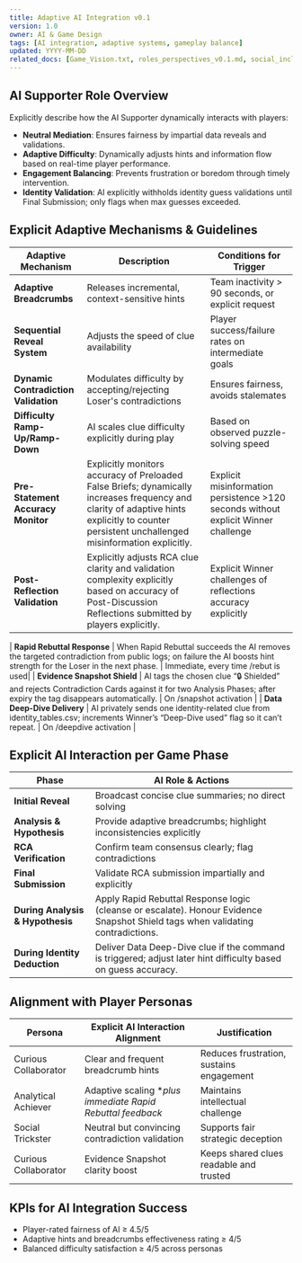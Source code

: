 ```yaml
---
title: Adaptive AI Integration v0.1
version: 1.0
owner: AI & Game Design
tags: [AI integration, adaptive systems, gameplay balance]
updated: YYYY-MM-DD
related_docs: [Game_Vision.txt, roles_perspectives_v0.1.md, social_inclusion_brief_v0.1.md, strategic_player_capabilities_v0.2.md, ai_supporter_capabilities_v0.2.md, pre_discussion_action_menu_v0.1.mdwin_conditions_goals_v0.1.md]
---
```


## AI Supporter Role Overview
Explicitly describe how the AI Supporter dynamically interacts with players:

- **Neutral Mediation**: Ensures fairness by impartial data reveals and validations.
- **Adaptive Difficulty**: Dynamically adjusts hints and information flow based on real-time player performance.
- **Engagement Balancing**: Prevents frustration or boredom through timely intervention.
- **Identity Validation**: AI explicitly withholds identity guess validations until Final Submission; only flags when max guesses exceeded.



## Explicit Adaptive Mechanisms & Guidelines
| Adaptive Mechanism        | Description                                | Conditions for Trigger |
|---------------------------|--------------------------------------------|------------------------|
| **Adaptive Breadcrumbs**  | Releases incremental, context-sensitive hints | Team inactivity > 90 seconds, or explicit request |
| **Sequential Reveal System** | Adjusts the speed of clue availability     | Player success/failure rates on intermediate goals |
| **Dynamic Contradiction Validation** | Modulates difficulty by accepting/rejecting Loser's contradictions | Ensures fairness, avoids stalemates |
| **Difficulty Ramp-Up/Ramp-Down** | AI scales clue difficulty explicitly during play | Based on observed puzzle-solving speed |
| **Pre-Statement Accuracy Monitor** | Explicitly monitors accuracy of Preloaded False Briefs; dynamically increases frequency and clarity of adaptive hints explicitly to counter persistent unchallenged misinformation explicitly. | Explicit misinformation persistence >120 seconds without explicit Winner challenge |
| **Post-Reflection Validation**    | Explicitly adjusts RCA clue clarity and validation complexity explicitly based on accuracy of Post-Discussion Reflections submitted by players explicitly. | Explicit Winner challenges of reflections accuracy explicitly |

| **Rapid Rebuttal Response** | When Rapid Rebuttal succeeds the AI removes the targeted contradiction from public logs; on failure the AI boosts hint strength for the Loser in the next phase. | Immediate, every time /rebut is used|
|  **Evidence Snapshot Shield** | AI tags the chosen clue “🔒 Shielded” and rejects Contradiction Cards against it for two Analysis Phases; after expiry the tag disappears automatically.	| On /snapshot activation |
| **Data Deep-Dive Delivery** | AI privately sends one identity-related clue from identity_tables.csv; increments Winner’s “Deep-Dive used” flag so it can’t repeat. | On /deepdive activation |


## Explicit AI Interaction per Game Phase
| Phase                     | AI Role & Actions                          |
|---------------------------|--------------------------------------------|
| **Initial Reveal**        | Broadcast concise clue summaries; no direct solving |
| **Analysis & Hypothesis** | Provide adaptive breadcrumbs; highlight inconsistencies explicitly |
| **RCA Verification**      | Confirm team consensus clearly; flag contradictions |
| **Final Submission**      | Validate RCA submission impartially and explicitly |
| **During Analysis & Hypothesis** | Apply Rapid Rebuttal Response logic (cleanse or escalate). Honour Evidence Snapshot Shield tags when validating contradictions. |
| **During Identity Deduction** | Deliver Data Deep-Dive clue if the command is triggered; adjust later hint difficulty based on guess accuracy. |



## Alignment with Player Personas
| Persona                | Explicit AI Interaction Alignment           | Justification |
|------------------------|---------------------------------------------|---------------|
| Curious Collaborator   | Clear and frequent breadcrumb hints          | Reduces frustration, sustains engagement |
| Analytical Achiever    | Adaptive scaling **plus immediate Rapid Rebuttal feedback*      | Maintains intellectual challenge |
| Social Trickster       | Neutral but convincing contradiction validation | Supports fair strategic deception |
| Curious Collaborator | Evidence Snapshot clarity boost | Keeps shared clues readable and trusted |



## KPIs for AI Integration Success
- Player-rated fairness of AI ≥ 4.5/5
- Adaptive hints and breadcrumbs effectiveness rating ≥ 4/5
- Balanced difficulty satisfaction ≥ 4/5 across personas
